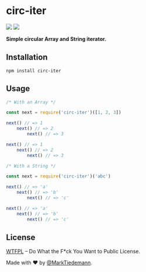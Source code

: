 
# circ-iter

[![](https://travis-ci.org/MarkTiedemann/circ-iter.svg?branch=master)](https://travis-ci.org/MarkTiedemann/circ-iter)
[![](https://img.shields.io/node/v/circ-iter.svg)](https://www.npmjs.com/package/circ-iter)

**Simple circular Array and String iterator.**

## Installation

```
npm install circ-iter
```

## Usage

```js
/* With an Array */

const next = require('circ-iter')([1, 2, 3])

next() // => 1
    next() // => 2
        next() // => 3

next() // => 1
    next() // => 2
        next() // => 3

```

```js
/* With a String */

const next = require('circ-iter')('abc')

next() // => 'a'
    next() // => 'b'
        next() // => 'c'

next() // => 'a'
    next() // => 'b'
        next() // => 'c'

```

## License

[WTFPL](http://www.wtfpl.net/) – Do What the F*ck You Want to Public License.

Made with :heart: by [@MarkTiedemann](https://twitter.com/MarkTiedemannDE).
